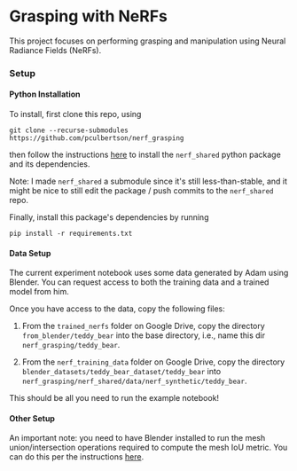 # Grasping with NeRFs

This project focuses on performing grasping and manipulation using
Neural Radiance Fields (NeRFs).


### Setup

#### Python Installation
To install, first clone this repo, using
```
git clone --recurse-submodules https://github.com/pculbertson/nerf_grasping
```
then follow the instructions [here](https://github.com/stanford-iprl-lab/nerf_shared/)
to install the `nerf_shared` python package and its dependencies.

Note: I made `nerf_shared` a submodule since it's still less-than-stable, and it
might be nice to still edit the package / push commits to the `nerf_shared` repo.

Finally, install this package's dependencies by running
```
pip install -r requirements.txt
```

#### Data Setup

The current experiment notebook uses some data generated by Adam using Blender.
You can request access to both the training data and a trained model from him.

Once you have access to the data, copy the following files:

1. From the `trained_nerfs` folder on Google Drive, copy the directory
`from_blender/teddy_bear` into the base directory, i.e., name this dir
`nerf_grasping/teddy_bear`.

2. From the `nerf_training_data` folder on Google Drive, copy the directory
`blender_datasets/teddy_bear_dataset/teddy_bear` into
`nerf_grasping/nerf_shared/data/nerf_synthetic/teddy_bear`.

This should be all you need to run the example notebook!

#### Other Setup

An important note: you need to have Blender installed to run the mesh union/intersection
operations required to compute the mesh IoU metric. You can do this per the instructions [here](https://docs.blender.org/manual/en/latest/getting_started/installing/linux.html).